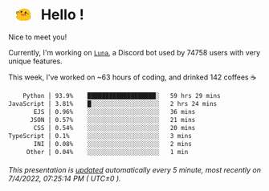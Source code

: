 <h1>   <img src="./spoinky.gif" style="vertical-align:middle;" width="30px">   Hello ! </h1>

Nice to meet you!

Currently, I'm working on <a href='https://github.com/Asgarrrr/Luna'>`Luna`</a>, a Discord bot used by 74758 users with very unique features.

This week, I've worked on ~63 hours of coding, and drinked 142 coffees ☕

```
    Python │ 93.9%    ███████████████████░   59 hrs 29 mins
JavaScript │ 3.81%    █░░░░░░░░░░░░░░░░░░░   2 hrs 24 mins
       EJS │ 0.96%    ░░░░░░░░░░░░░░░░░░░░   36 mins
      JSON │ 0.57%    ░░░░░░░░░░░░░░░░░░░░   21 mins
       CSS │ 0.54%    ░░░░░░░░░░░░░░░░░░░░   20 mins
TypeScript │ 0.1%     ░░░░░░░░░░░░░░░░░░░░   3 mins
       INI │ 0.08%    ░░░░░░░░░░░░░░░░░░░░   2 mins
     Other │ 0.04%    ░░░░░░░░░░░░░░░░░░░░   1 min
```

###### This presentation is [updated](https://github.com/Asgarrrr) automatically every 5 minute, most recently on 7/4/2022, 07:25:14 PM ( UTC±0 ).